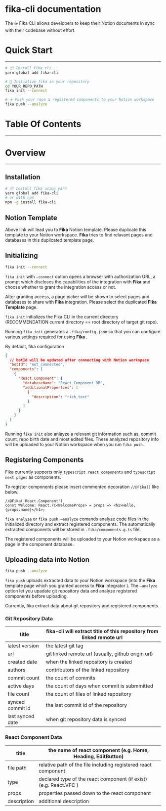 # fika-cli documentation

The ☕ Fika CLI allows developers to keep their Notion documents in sync with their codebase without effort.

# Quick Start

---

```bash
# 📦 Install fika cli
yarn global add fika-cli

# 🚀 Initialize fika in your repository
cd YOUR_REPO_PATH
fika init --connect

# ☕ Push your repo & registered components to your Notion workspace
fika push --analyze
```

# Table Of Contents

---

# Overview

---

## Installation

```bash
# 📦 Install fika using yarn
yarn global add fika-cli
# or with npm
npm -g install fika-cli
```

## Notion Template

[](https://www.notion.so/templates/roadmap)

Above link will lead you to **Fika** Notion template. Please duplicate this template to your Notion workspace. **Fika** tries to find relavant pages and databases in this duplicated template page.

## **Initializing**

```bash
fika init --connect
```

`fika init` with `—connect` option opens a browser with authorization URL, a prompt which discloses the capabilities of the integration with **Fika** and choose whether to grant the integration access or not.

After granting access, a page picker will be shown to select pages and databases to share with **Fika** integration. Please select the duplicated **Fika Template** page.

`fika init` initializes the Fika CLI in the current directory (RECOMMENDATION current directory == root directory of target git repo).

Running `fika init` generates a `.fika/config.json` so that you can configure various settings required for using **Fika** .

By default, fika configuration

```json
{
  // botId will be updated after connecting with Notion workspace
  "botId": "not_connected",
  "components": [
    {
      "React.Component": {
        "databaseName": "React Component DB",
        "additionalProperties": [
          {
            "description": "rich_text"
          }
        ]
      }
    }
  ]
}
```

Running `fika init` also anlayze a relevant git information such as, commit count, repo birth date and most edited files. These analyzed repository info will be uploaded to your Notion workspace when you run `fika push`.

## Registering Components

Fika currently supports only `typescript react components` and `typescript next pages` as components.

To register components please insert commented decoration `//@Fika()` like below.

```tsx
//@Fika('React.Component')
const Welcome: React.FC<WelcomeProps> = props => <h1>Hello, {props.name}</h1>;
```

`fika analyze` or `fika push —analyze` comands analyze code files in the initialized directory and extract registered components. The automatically extracted components will be stored in `.fika/components.g.ts` file.

The registered components will be uploaded to your Notion workspace as a page in the component database.

## Uploading data into Notion

```bash
fika push --analyze
```

`fika push` uploads extracted data to your Notion workspace (into the **Fika** template page which you granted access to **Fika** integrator ). The `—analyze` option let you upadate git repository data and analyze registered components before uploading.

Currently, fika extract data about git repository and registered components.

### Git Repository Data

| title            | fika-cli will extract title of this repository from linked remote url |
| ---------------- | --------------------------------------------------------------------- |
| latest version   | the latest git tag                                                    |
| url              | git linked remote url (usually, github origin url)                    |
| created date     | when the linked repository is created                                 |
| authors          | contributors of the linked repository                                 |
| commit count     | the count of commits                                                  |
| active days      | the count of days when commit is submmitted                           |
| file count       | the count of files of linked repository                               |
| synced commit id | the last commit id of the repository                                  |
| last synced date | when git repository data is synced                                    |

### React Component Data

| title       | the name of react component (e.g. Home, Heading, EditButton)                 |
| ----------- | ---------------------------------------------------------------------------- |
| file path   | relative path of the file including registered react component               |
| type        | declared type of the react component (if exist) (e.g. React.VFC<HomeProps> ) |
| props       | properties passed down to the react component                                |
| description | additional description                                                       |

